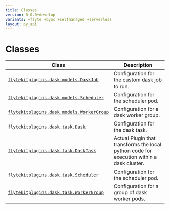 ```yaml
---
title: Classes
version: 0.0.0+develop
variants: +flyte +byoc +selfmanaged +serverless
layout: py_api
---
```


# Classes

| Class | Description |
|-|-|
| [`flytekitplugins.dask.models.DaskJob`](../packages/flytekitplugins.dask.models#flytekitpluginsdaskmodelsdaskjob) |Configuration for the custom dask job to run. |
| [`flytekitplugins.dask.models.Scheduler`](../packages/flytekitplugins.dask.models#flytekitpluginsdaskmodelsscheduler) |Configuration for the scheduler pod. |
| [`flytekitplugins.dask.models.WorkerGroup`](../packages/flytekitplugins.dask.models#flytekitpluginsdaskmodelsworkergroup) |Configuration for a dask worker group. |
| [`flytekitplugins.dask.task.Dask`](../packages/flytekitplugins.dask.task#flytekitpluginsdasktaskdask) |Configuration for the dask task. |
| [`flytekitplugins.dask.task.DaskTask`](../packages/flytekitplugins.dask.task#flytekitpluginsdasktaskdasktask) |Actual Plugin that transforms the local python code for execution within a dask cluster. |
| [`flytekitplugins.dask.task.Scheduler`](../packages/flytekitplugins.dask.task#flytekitpluginsdasktaskscheduler) |Configuration for the scheduler pod. |
| [`flytekitplugins.dask.task.WorkerGroup`](../packages/flytekitplugins.dask.task#flytekitpluginsdasktaskworkergroup) |Configuration for a group of dask worker pods. |
